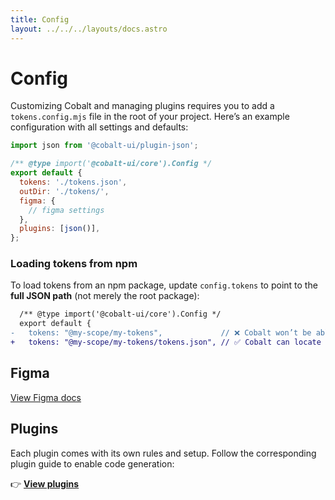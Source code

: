 ```yaml
---
title: Config
layout: ../../../layouts/docs.astro
---
```


# Config

Customizing Cobalt and managing plugins requires you to add a `tokens.config.mjs` file in the root of your project. Here’s an example configuration with all settings and defaults:

```js
import json from '@cobalt-ui/plugin-json';

/** @type import('@cobalt-ui/core').Config */
export default {
  tokens: './tokens.json',
  outDir: './tokens/',
  figma: {
    // figma settings
  },
  plugins: [json()],
};
```

### Loading tokens from npm

To load tokens from an npm package, update `config.tokens` to point to the **full JSON path** (not merely the root package):

```diff
  /** @type import('@cobalt-ui/core').Config */
  export default {
-   tokens: "@my-scope/my-tokens",             // ❌ Cobalt won’t be able to find the tokens
+   tokens: "@my-scope/my-tokens/tokens.json", // ✅ Cobalt can locate this just fine
```

## Figma

[View Figma docs](../guides/figma)

## Plugins

Each plugin comes with its own rules and setup. Follow the corresponding plugin guide to enable code generation:

👉 **[View plugins](../plugins)**
